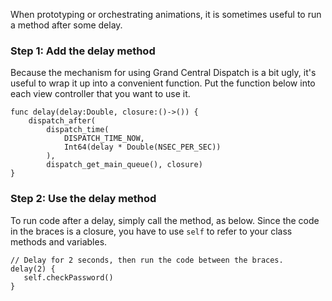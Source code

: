 When prototyping or orchestrating animations, it is sometimes useful to run a method after some delay.

### Step 1: Add the delay method

Because the mechanism for using Grand Central Dispatch is a bit ugly, it's useful to wrap it up into a convenient function. Put the function below into each view controller that you want to use it.

```
func delay(delay:Double, closure:()->()) {
	dispatch_after(
	    dispatch_time(
	        DISPATCH_TIME_NOW,
	        Int64(delay * Double(NSEC_PER_SEC))
	    ),
	    dispatch_get_main_queue(), closure)
}

```

### Step 2: Use the delay method

To run code after a delay, simply call the method, as below. Since the code in the braces is a closure, you have to use `self` to refer to your class methods and variables.

```
// Delay for 2 seconds, then run the code between the braces.
delay(2) {
   self.checkPassword()
}

```